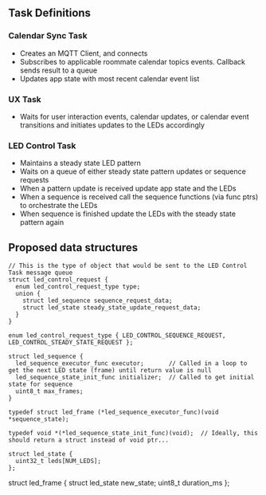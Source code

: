 ## Task Definitions

### Calendar Sync Task
  - Creates an MQTT Client, and connects
  - Subscribes to applicable roommate calendar topics events. Callback sends result to a queue
  - Updates app state with most recent calendar event list

### UX Task
  - Waits for user interaction events, calendar updates, or calendar event transitions and initiates updates to the LEDs accordingly

### LED Control Task
  - Maintains a steady state LED pattern
  - Waits on a queue of either steady state pattern updates or sequence requests
  - When a pattern update is received update app state and the LEDs
  - When a sequence is received call the sequence functions (via func ptrs) to orchestrate the LEDs
  - When sequence is finished update the LEDs with the steady state pattern again


## Proposed data structures

	// This is the type of object that would be sent to the LED Control Task message queue
	struct led_control_request {
	  enum led_control_request_type type;
	  union {
	    struct led_sequence sequence_request_data;
	    struct led_state steady_state_update_request_data;
	  }
	}  
	
	enum led_control_request_type { LED_CONTROL_SEQUENCE_REQUEST, LED_CONTROL_STEADY_STATE_REQUEST };
	
	struct led_sequence {
	  led_sequence_executor_func executor;       // Called in a loop to get the next LED state (frame) until return value is null
	  led_sequence_state_init_func initializer;  // Called to get initial state for sequence 
	  uint8_t max_frames;
	}
	
	typedef struct led_frame (*led_sequence_executor_func)(void *sequence_state);
	
	typedef void *(*led_sequence_state_init_func)(void);  // Ideally, this should return a struct instead of void ptr...
	
	struct led_state {
	  uint32_t leds[NUM_LEDS];
	};

  struct led_frame {
    struct led_state new_state;
    uint8_t duration_ms
  };







